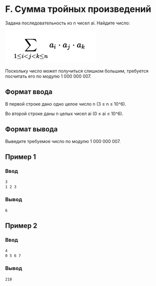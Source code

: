 # F. Сумма тройных произведений

Задана последовательность из n чисел ai​. Найдите число:

![formula](formula.png)

Поскольку число может получиться слишком большим, требуется посчитать его по модулю 1 000 000 007.

## Формат ввода

В первой строке дано одно целое число n (3 ≤ n ≤ 10^6).

Во второй строке даны n целых чисел ai (0 ≤ ai ≤ 10^6).

## Формат вывода

Выведите требуемое число по модулю 1 000 000 007.

## Пример 1

### Ввод

```plain
3
1 2 3
```

### Вывод

```plain
6
```

## Пример 2

### Ввод

```plain
4
0 5 6 7
```

### Вывод

```plain
210
```
